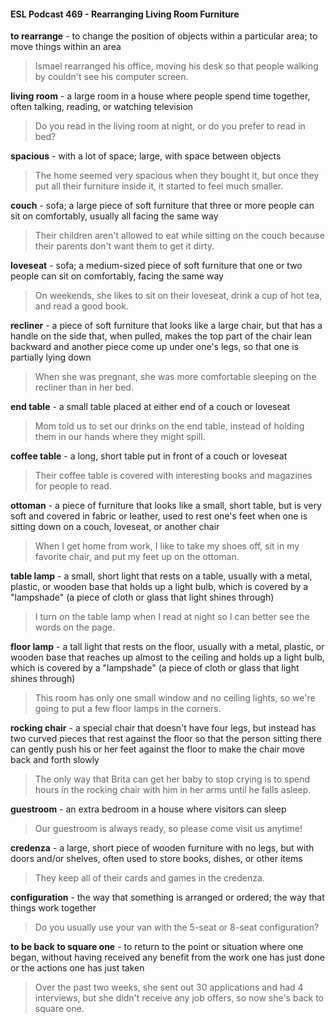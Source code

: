 #### ESL Podcast 469 - Rearranging Living Room Furniture

**to rearrange** - to change the position of objects within a particular area; to move
things within an area

> Ismael rearranged his office, moving his desk so that people walking by couldn't
see his computer screen.

**living room** - a large room in a house where people spend time together, often
talking, reading, or watching television

> Do you read in the living room at night, or do you prefer to read in bed?

**spacious** - with a lot of space; large, with space between objects

> The home seemed very spacious when they bought it, but once they put all
their furniture inside it, it started to feel much smaller.

**couch** - sofa; a large piece of soft furniture that three or more people can sit on
comfortably, usually all facing the same way

> Their children aren't allowed to eat while sitting on the couch because their
parents don't want them to get it dirty.

**loveseat** - sofa; a medium-sized piece of soft furniture that one or two people
can sit on comfortably, facing the same way

> On weekends, she likes to sit on their loveseat, drink a cup of hot tea, and read
a good book.

**recliner** - a piece of soft furniture that looks like a large chair, but that has a
handle on the side that, when pulled, makes the top part of the chair lean
backward and another piece come up under one's legs, so that one is partially
lying down

> When she was pregnant, she was more comfortable sleeping on the recliner
than in her bed.

**end table** - a small table placed at either end of a couch or loveseat

> Mom told us to set our drinks on the end table, instead of holding them in our
hands where they might spill.

**coffee table** - a long, short table put in front of a couch or loveseat

> Their coffee table is covered with interesting books and magazines for people
to read.

**ottoman** - a piece of furniture that looks like a small, short table, but is very soft
and covered in fabric or leather, used to rest one's feet when one is sitting down
on a couch, loveseat, or another chair

> When I get home from work, I like to take my shoes off, sit in my favorite chair,
and put my feet up on the ottoman.

**table lamp** - a small, short light that rests on a table, usually with a metal,
plastic, or wooden base that holds up a light bulb, which is covered by a
"lampshade" (a piece of cloth or glass that light shines through)

> I turn on the table lamp when I read at night so I can better see the words on
the page.

**floor lamp** - a tall light that rests on the floor, usually with a metal, plastic, or
wooden base that reaches up almost to the ceiling and holds up a light bulb,
which is covered by a "lampshade" (a piece of cloth or glass that light shines
through)

> This room has only one small window and no ceiling lights, so we're going to
put a few floor lamps in the corners.

**rocking chair** - a special chair that doesn't have four legs, but instead has two
curved pieces that rest against the floor so that the person sitting there can
gently push his or her feet against the floor to make the chair move back and
forth slowly

> The only way that Brita can get her baby to stop crying is to spend hours in the
rocking chair with him in her arms until he falls asleep.

**guestroom** - an extra bedroom in a house where visitors can sleep

> Our guestroom is always ready, so please come visit us anytime!

**credenza** - a large, short piece of wooden furniture with no legs, but with doors
and/or shelves, often used to store books, dishes, or other items

> They keep all of their cards and games in the credenza.

**configuration** - the way that something is arranged or ordered; the way that
things work together

> Do you usually use your van with the 5-seat or 8-seat configuration?

**to be back to square one** - to return to the point or situation where one began,
without having received any benefit from the work one has just done or the
actions one has just taken

> Over the past two weeks, she sent out 30 applications and had 4 interviews, but
she didn't receive any job offers, so now she's back to square one.

